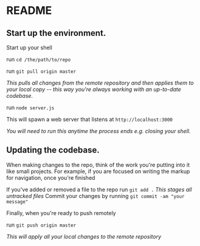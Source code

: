 README
====================

Start up the environment.
---------------------
Start up your shell

run `cd /the/path/to/repo`

run `git pull origin master`

*This pulls all changes from the remote repository and then applies them to your local copy -- this way you're always working with an up-to-date codebase.*

run `node server.js`

This will spawn a web server that listens at `http://localhost:3000`

*You will need to run this anytime the process ends e.g. closing your shell.*


Updating the codebase.
---------------------

When making changes to the repo, think of the work you're putting into it like small projects. For example, if you are focused on writing the markup for navigation, once you're finished

If you've added or removed a file to the repo run `git add .` *This stages all untracked files*
Commit your changes by running `git commit -am "your message"`

Finally, when you're ready to push remotely

run `git push origin master`

*This will apply all your local changes to the remote repository*



